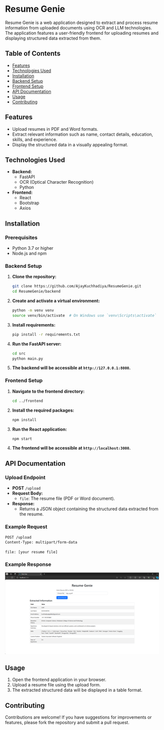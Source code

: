 # Resume Genie

Resume Genie is a web application designed to extract and process resume information from uploaded documents using OCR and LLM technologies. The application features a user-friendly frontend for uploading resumes and displaying structured data extracted from them.

## Table of Contents

- [Features](#features)
- [Technologies Used](#technologies-used)
- [Installation](#installation)
- [Backend Setup](#backend-setup)
- [Frontend Setup](#frontend-setup)
- [API Documentation](#api-documentation)
- [Usage](#usage)
- [Contributing](#contributing)

## Features

- Upload resumes in PDF and Word formats.
- Extract relevant information such as name, contact details, education, skills, and experience.
- Display the structured data in a visually appealing format.

## Technologies Used

- **Backend:** 
  - FastAPI
  - OCR (Optical Character Recognition)
  - Python
- **Frontend:**
  - React
  - Bootstrap
  - Axios

## Installation

### Prerequisites

- Python 3.7 or higher
- Node.js and npm

### Backend Setup

1. **Clone the repository:**
   ```bash
   git clone https://github.com/AjayKuchhadiya/ResumeGenie.git
   cd ResumeGenie/backend
   ```

2. **Create and activate a virtual environment:**
   ```bash
   python -m venv venv
   source venv/bin/activate  # On Windows use `venv\Scripts\activate`
   ```

3. **Install requirements:**
   ```bash
   pip install -r requirements.txt
   ```

4. **Run the FastAPI server:**
   ```bash
   cd src
   python main.py
   ```

5. **The backend will be accessible at `http://127.0.0.1:8000`.**

### Frontend Setup

1. **Navigate to the frontend directory:**
   ```bash
   cd ../frontend
   ```

2. **Install the required packages:**
   ```bash
   npm install
   ```

3. **Run the React application:**
   ```bash
   npm start
   ```

4. **The frontend will be accessible at `http://localhost:3000`.**

## API Documentation

### Upload Endpoint

- **POST** `/upload`
- **Request Body:** 
  - `file`: The resume file (PDF or Word document).
- **Response:**
  - Returns a JSON object containing the structured data extracted from the resume.

### Example Request
```http
POST /upload
Content-Type: multipart/form-data

file: [your resume file]
```

### Example Response
![UI Screenshot](https://github.com/AjayKuchhadiya/ResumeGenie/blob/main/frontend/public/applicationSS.png)

## Usage

1. Open the frontend application in your browser.
2. Upload a resume file using the upload form.
3. The extracted structured data will be displayed in a table format.

## Contributing

Contributions are welcome! If you have suggestions for improvements or features, please fork the repository and submit a pull request.
